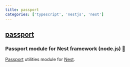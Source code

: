```yaml
---
title: passport
categories: ['typescript', 'nestjs', 'nest']
---
```

## [passport](https://github.com/nestjs/passport)

### Passport module for Nest framework (node.js) 🔑


[Passport](http://www.passportjs.org/) utilities module for [Nest](https://github.com/nestjs/nest).
